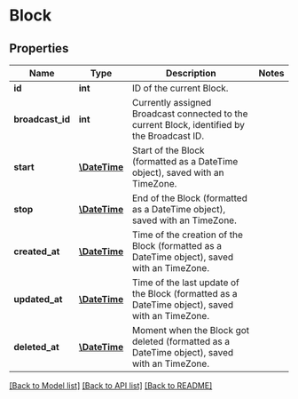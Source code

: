 # Block

## Properties
Name | Type | Description | Notes
------------ | ------------- | ------------- | -------------
**id** | **int** | ID of the current Block. | 
**broadcast_id** | **int** | Currently assigned Broadcast connected to the current Block, identified by the Broadcast ID. | 
**start** | [**\DateTime**](\DateTime.md) | Start of the Block (formatted as a DateTime object), saved with an TimeZone. | 
**stop** | [**\DateTime**](\DateTime.md) | End of the Block (formatted as a DateTime object), saved with an TimeZone. | 
**created_at** | [**\DateTime**](\DateTime.md) | Time of the creation of the Block (formatted as a DateTime object), saved with an TimeZone. | 
**updated_at** | [**\DateTime**](\DateTime.md) | Time of the last update of the Block (formatted as a DateTime object), saved with an TimeZone. | 
**deleted_at** | [**\DateTime**](\DateTime.md) | Moment when the Block got deleted (formatted as a DateTime object), saved with an TimeZone. | 

[[Back to Model list]](../README.md#documentation-for-models) [[Back to API list]](../README.md#documentation-for-api-endpoints) [[Back to README]](../README.md)


